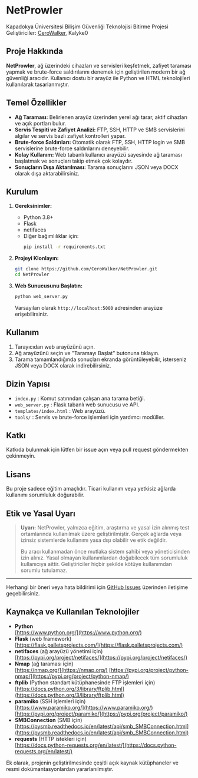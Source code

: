 # NetProwler

Kapadokya Üniversitesi Bilişim Güvenliği Teknolojisi Bitirme Projesi  
Geliştiriciler: [CeroWalker](https://github.com/CeroWalker), Kalyke0

## Proje Hakkında

**NetProwler**, ağ üzerindeki cihazları ve servisleri keşfetmek, zafiyet taraması yapmak ve brute-force saldırılarını denemek için geliştirilen modern bir ağ güvenliği aracıdır. Kullanıcı dostu bir arayüz ile Python ve HTML teknolojileri kullanılarak tasarlanmıştır.

## Temel Özellikler

- **Ağ Taraması:** Belirlenen arayüz üzerinden yerel ağı tarar, aktif cihazları ve açık portları bulur.
- **Servis Tespiti ve Zafiyet Analizi:** FTP, SSH, HTTP ve SMB servislerini algılar ve servis bazlı zafiyet kontrolleri yapar.
- **Brute-force Saldırıları:** Otomatik olarak FTP, SSH, HTTP login ve SMB servislerine brute-force saldırılarını deneyebilir.
- **Kolay Kullanım:** Web tabanlı kullanıcı arayüzü sayesinde ağ taraması başlatmak ve sonuçları takip etmek çok kolaydır.
- **Sonuçların Dışa Aktarılması:** Tarama sonuçlarını JSON veya DOCX olarak dışa aktarabilirsiniz.

## Kurulum

1. **Gereksinimler:**
   - Python 3.8+
   - Flask
   - netifaces
   - Diğer bağımlılıklar için:  
     ```bash
     pip install -r requirements.txt
     ```

2. **Projeyi Klonlayın:**
   ```bash
   git clone https://github.com/CeroWalker/NetProwler.git
   cd NetProwler
   ```

3. **Web Sunucusunu Başlatın:**
   ```bash
   python web_server.py
   ```
   Varsayılan olarak `http://localhost:5000` adresinden arayüze erişebilirsiniz.

## Kullanım

1. Tarayıcıdan web arayüzünü açın.
2. Ağ arayüzünü seçin ve "Taramayı Başlat" butonuna tıklayın.
3. Tarama tamamlandığında sonuçları ekranda görüntüleyebilir, isterseniz JSON veya DOCX olarak indirebilirsiniz.

## Dizin Yapısı

- `index.py` : Komut satırından çalışan ana tarama betiği.
- `web_server.py` : Flask tabanlı web sunucusu ve API.
- `templates/index.html` : Web arayüzü.
- `tools/` : Servis ve brute-force işlemleri için yardımcı modüller.

## Katkı

Katkıda bulunmak için lütfen bir issue açın veya pull request göndermekten çekinmeyin.

## Lisans

Bu proje sadece eğitim amaçlıdır. Ticari kullanım veya yetkisiz ağlarda kullanımı sorumluluk doğurabilir.

## Etik ve Yasal Uyarı

> **Uyarı:** NetProwler, yalnızca eğitim, araştırma ve yasal izin alınmış test ortamlarında kullanılmak üzere geliştirilmiştir. Gerçek ağlarda veya izinsiz sistemlerde kullanımı yasa dışı olabilir ve etik değildir.  
> 
> Bu aracı kullanmadan önce mutlaka sistem sahibi veya yöneticisinden izin alınız. Yasal olmayan kullanımlardan doğabilecek tüm sorumluluk kullanıcıya aittir. Geliştiriciler hiçbir şekilde kötüye kullanımdan sorumlu tutulamaz.

---

Herhangi bir öneri veya hata bildirimi için [GitHub Issues](https://github.com/CeroWalker/NetProwler/issues) üzerinden iletişime geçebilirsiniz.

## Kaynakça ve Kullanılan Teknolojiler

- **Python**  
  [https://www.python.org/](https://www.python.org/)
- **Flask** (web framework)  
  [https://flask.palletsprojects.com/](https://flask.palletsprojects.com/)
- **netifaces** (ağ arayüzü yönetimi için)  
  [https://pypi.org/project/netifaces/](https://pypi.org/project/netifaces/)
- **Nmap** (ağ taraması için)  
  [https://nmap.org/](https://nmap.org/)
  [https://pypi.org/project/python-nmap/](https://pypi.org/project/python-nmap/)
- **ftplib** (Python standart kütüphanesinde FTP işlemleri için)  
  [https://docs.python.org/3/library/ftplib.html](https://docs.python.org/3/library/ftplib.html)
- **paramiko** (SSH işlemleri için)  
  [https://www.paramiko.org/](https://www.paramiko.org/)
  [https://pypi.org/project/paramiko/](https://pypi.org/project/paramiko/)
- **SMBConnection** (SMB için)  
  [https://pysmb.readthedocs.io/en/latest/api/smb_SMBConnection.html](https://pysmb.readthedocs.io/en/latest/api/smb_SMBConnection.html)
- **requests** (HTTP istekleri için)  
  [https://docs.python-requests.org/en/latest/](https://docs.python-requests.org/en/latest/)

Ek olarak, projenin geliştirilmesinde çeşitli açık kaynak kütüphaneler ve resmi dokümantasyonlardan yararlanılmıştır.

